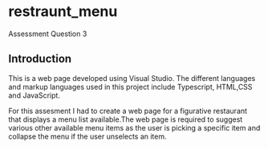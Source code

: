 # restraunt_menu
Assessment Question 3

## Introduction
This is a web page developed using Visual Studio. The different languages and markup languages used in this project include Typescript, HTML,CSS and JavaScript. 

For this assesment I had to create a web page for a figurative restaurant that displays a menu list available.The web page is required to suggest various other available menu items as the user is picking a specific item and collapse the menu if the user unselects an item.
